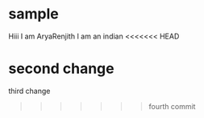 # sample
Hiii I am AryaRenjith
I am an indian
<<<<<<< HEAD

second change
=======
third change
>>>>>>> fourth commit
